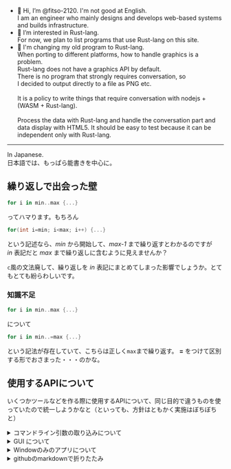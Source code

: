 - 👋 Hi, I’m @fitso-2120. I'm not good at English.<br/>
  I am an engineer who mainly designs and develops web-based systems and builds infrastructure.
- 👀 I’m interested in Rust-lang.<br/>
  For now, we plan to list programs that use Rust-lang on this site.<br/>
- 🌱 I'm changing my old program to Rust-lang.
  <br/>
  When porting to different platforms, how to handle graphics is a problem.<br/>
  Rust-lang does not have a graphics API by default.<br/>
  There is no program that strongly requires conversation, so<br/>
  I decided to output directly to a file as PNG etc.<br/>
  <br/>
  It is a policy to write things that require conversation with nodejs + (WASM + Rust-lang).<br/>
  <br/>
  Process the data with Rust-lang and handle the conversation part and data display with HTML5. It should be easy to test because it can be independent only with Rust-lang.

<!---
- 💞️ I’m looking to collaborate on ...
- 📫 How to reach me ...
--->

---

In Japanese.<br/>
日本語では、もっぱら能書きを中心に。

## 繰り返しで出会った壁

```rust
for i in min..max {...}
```
ってハマります。もちろん
```c
for(int i=min; i<max; i++) {...}
```
という記述なら、*min* から開始して、*max-1* まで繰り返すとわかるのですが<br/>
*in* 表記だと *max* まで繰り返しに含むように見えませんか？

`c`風の文法廃して、繰り返しを *in* 表記にまとめてしまった影響でしょうか。とてもとても紛らわしいです。

### 知識不足
```rust
for i in min..max {...}
```
について
```rust
for i in min..=max {...}
```
という記法が存在していて、こちらは正しく`max`まで繰り返す。
**=** をつけて区別する形でおさまった・・・のかな。
<!---
fitso-2120/fitso-2120 is a ✨ special ✨ repository because its `README.md` (this file) appears on your GitHub profile.
You can click the Preview link to take a look at your changes.
--->

## 使用するAPIについて
いくつかツールなどを作る際に使用するAPIについて、同じ目的で違うものを使っていたので統一しようかなと（といっても、方針はともかく実施はぼちぼちと）

<details>
  <summary>コマンドライン引数の取り込みについて</summary>
[clap](https://crates.io/crates/clap) を用いる

```toml
[dependencies]
...
clap = { version = "*", features = ["derive"] } # 割と頻繁に更新されているので、不安ならバージョンを明記したほうが良いかも
...
```

としておけば、
```rust
use clap::{Parser, ValueEnum};

#[derive(Clone, Debug, PartialEq, ValueEnum)]
pub enum DumpType {
    Char,
    Line,
}

#[derive(Clone, Debug, Parser, Default)]
#[command(author, version, about, long_about = None)]
pub struct Args {
    /// Morse code speed in `wpm` units
    #[arg(short, long, default_value = "25")]
    pub wpm: u8,

...

/// power for audio volume
    #[arg(long, default_value = "2.5")]
    pub power: f32,

    /// Dump message line by per char or per line
    #[arg(short, long)]
    pub dump: Option<DumpType>,

    // group 設定では、グループ内の項目は、すべて指定ないか、たかだか一つの項目を指定することはができる。
    // group の一つに必須条件をつければ、グループの一つの指定が必須となる
    /// The message directly as a command line argument
    #[arg(name = "TEXT", group("text"), required = true)]
    pub text: Option<String>,

    /// Read messages from standard input
    #[arg(short, long, group("text"))]
    pub pipe: bool,
}
```

といった感じで、変数名の頭１文字、変数名そのものをデフォルトで short/long 引数として定義、同時に省略時の値も定義できる。
更には、単項の必須項目や複数の項目のうち一つを指定みたいなことも、「定義」として記述できるので非常にありがたい。
ヘルプやバージョン情報もデフォルトで自動作成される。

あとは、入力範囲やファイル名の有効・無効、存在チェックを追加するだけ。
</details>
<details>
  <summary>GUI について</summary>
`Rust` に限った話ではないが、言語仕様に GUI やグラフィック関連の機能が標準では含まれていない。
自由に選べるといえるが、普段はこれを使うみたいな方針がないと迷いに迷う。

マルチプラットフォームでWEBでも使えるだけでも結構な種類がある。
そこで、 最初の選択肢に egui と そのフレームワーク [eframe](https://crates.io/crates/eframe) とする。もちろん、ウィジェットや機能に不足があるなら個別に別のものを使用する。

egui / eframe の特徴は、イベントドリブンではないこと。
画面構築しながらボタン押下時のコードが入るのでコードが分離されず安心感がある。
反面、表示項目や入力項目が大量になってくると記述が大変になってくるのだけれど、そんな複雑な画面ってそんなにない！ということで、安心感を求めて採用！
</details>
<details>
  <summary>Windowのみのアプリについて</summary>
Rust でコンパイルされた実行モジュールを起動した場合、必ずコマンドプロンプトの画面がでる。ログとかを画面に表示してみたい場合は便利なのだけど、
GUIとして起動するなら、不要。
この場合、main() を記述しているファイルの先頭に

```rust
#![windows_subsystem = "windows"]
```
を書いておけば、コマンドプロンプトの画面は起動されない。
</details>

<details>
  <summary>githubのmarkdownで折りたたみ</summary>
  詳細を書いていると長くなってしまうことってよくある。普段は見出しだけ表示して、詳細を見たいときに展開ができれば便利。そんなときの記述方法

  ```Markdown
  <deteils>
    <summary>見出し</summary>
    詳細
  </details>
```

とすれば、必要に応じて詳細が展開される。
</details>
